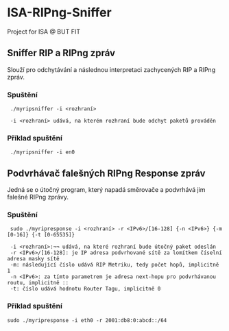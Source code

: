 # ISA-RIPng-Sniffer
Project for ISA @ BUT FIT

## Sniffer RIP a RIPng zpráv
 Slouží pro odchytávání a následnou interpretaci zachycených RIP a RIPng zpráv.

### Spuštění
```
 ./myripsniffer -i <rozhraní>

 -i <rozhraní> udává, na kterém rozhraní bude odchyt paketů prováděn
 ```

### Příklad spuštění
```
 ./myripsniffer -i en0
 ```

## Podvrhávač falešných RIPng Response zpráv
 Jedná se o útočný program, který napadá směrovače a podvrhává jim falešné RIPng zprávy.

### Spuštění
```
 sudo ./myripresponse -i <rozhraní> -r <IPv6>/[16-128] {-n <IPv6>} {-m [0-16]} {-t [0-65535]}

 -i <rozhraní>:¬¬ udává, na které rozhraní bude útočný paket odeslán
 -r <IPv6>/[16-128]: je IP adresa podvrhované sítě za lomítkem číselní adresa masky sítě
 -m: následující číslo udává RIP Metriku, tedy počet hopů, implicitně 1
 -n <IPv6>: za tímto parametrem je adresa next-hopu pro podvrhávanou routu, implicitně ::
 -t: číslo udává hodnotu Router Tagu, implicitně 0
 ```

### Příklad spuštění
 ```
 sudo ./myripresponse -i eth0 -r 2001:db8:0:abcd::/64
 ```

